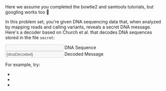 <script>
import { onMount } from "svelte";
import Link from "$components/Link.svelte";
import Alert from "$components/Alert.svelte";
import Execute from "$components/Execute.svelte";
import { cli } from "$stores/cli";

// State
let dnaEncoded = "-";
let dnaDecoded = "";
$: dnaDecoded = binaryToString(dnaEncoded.replaceAll("\n", "").split("").map(b => {
	// https://science.sciencemag.org/content/337/6102/1628
	if(b == "A" || b == "C") return "0";
	else return "1";
}).join("")) || "-";

// Converter
// https://stackoverflow.com/a/53247859
function binaryToString(input) {
	let bytesLeft = input;
	let result = '';

	// Check if we have some bytes left
	while (bytesLeft.length) {
		// Get the first digits
		const byte = bytesLeft.substr(0, 8);
		bytesLeft = bytesLeft.substr(8);
		result += String.fromCharCode(parseInt(byte, 2));
	}
	return result;
}

onMount(getSecret);

async function getSecret() {
	try {
		const buffer = await $cli.readFile("/root/tutorial/secret");
		dnaEncoded = new TextDecoder().decode(buffer);
	} catch (error) {
		console.error(error);
	}
	setTimeout(getSecret, 500);
}
</script>

<Alert>
	Here we assume you completed the <Link href="/tutorials/bowtie2-intro">bowtie2</Link> and <Link href="/tutorials/samtools-intro">samtools</Link> tutorials, but googling works too 🙂
</Alert>

In this problem set, you're given DNA sequencing data that, when analyzed by mapping reads and calling variants, reveals a secret DNA message. Here's a decoder based on <Link href="https://science.sciencemag.org/content/337/6102/1628">Church et al.</Link> that decodes DNA sequences stored in the file `secret`:

<div class="form-floating mb-1">
	<input type="text" class="form-control" id="floatingInput" bind:value={dnaEncoded} disabled>
	<label for="floatingInput">DNA Sequence</label>
</div>
<div class="form-floating mb-3">
	<input type="text" class="form-control" id="floatingInput2" value={dnaDecoded} disabled>
	<label for="floatingInput2">Decoded Message</label>
</div>

For example, try:

- <Execute command='echo "ATGAGACTCTGGACTTCGTCGGGAAATAAGGTATGTATAA" > secret' />
- <Execute command='echo "CTGGCTCCCTTCGAAAAGGATCATAGTTAAGT" > secret' />
- <Execute command='echo "CTGAATTCCGGTCGCTCGGCTGTCACTGGTTG" > secret' />
